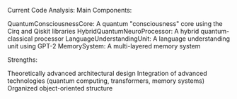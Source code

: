 Current Code Analysis:
Main Components:

QuantumConsciousnessCore: A quantum "consciousness" core using the Cirq and Qiskit libraries
HybridQuantumNeuroProcessor: A hybrid quantum-classical processor
LanguageUnderstandingUnit: A language understanding unit using GPT-2
MemorySystem: A multi-layered memory system

Strengths:

Theoretically advanced architectural design
Integration of advanced technologies (quantum computing, transformers, memory systems)
Organized object-oriented structure